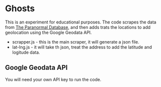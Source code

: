 # Ghosts
This is an experiment for educational purposes. The code scrapes the data from [The Paranormal Database](https://www.paranormaldatabase.com/), and then adds trats the locations to add geolocation using the Google Geodata API.

- scrapper.js - this is the main scraper, it will generate a json file.
- lat-lng.js - it will take th json, treat the address to add the latitude and logitude data.

## Google Geodata API
You will need your own API key to run the code.
